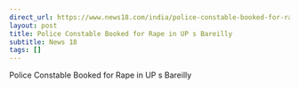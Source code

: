 ```yaml
---
direct_url: https://www.news18.com/india/police-constable-booked-for-rape-in-ups-bareilly-8719299.html
layout: post
title: Police Constable Booked for Rape in UP s Bareilly
subtitle: News 18
tags: []
---
```


Police Constable Booked for Rape in UP s Bareilly
